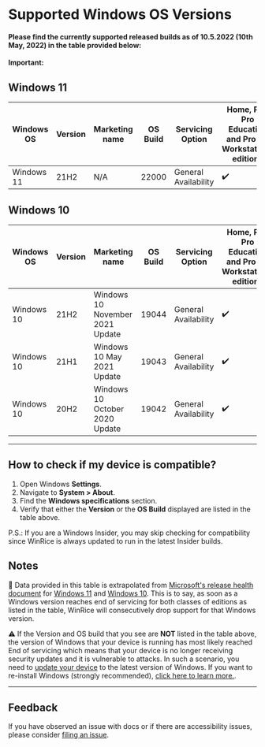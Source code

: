 # Supported Windows OS Versions

#### Please find the currently supported released builds as of 10.5.2022 (10th May, 2022) in the table provided below:

**Important:** 

## Windows 11

| Windows OS | Version | Marketing name | OS Build | Servicing Option | Home, Pro, Pro Education and Pro for Workstations editions | Enterprise, Education and IoT Enterprise editions
| ---------- | ----- | ----- | -------- | -------------------- | -- | -- 
| Windows 11 | 21H2  | N/A   | 22000    | General Availability | ✔️ | ✔️

## Windows 10

| Windows OS | Version | Marketing name | OS Build | Servicing Option | Home, Pro, Pro Education and Pro for Workstations editions | Enterprise, Education and IoT Enterprise editions
| ---------- | ----- | ----- | -------- | -------------------- | -- | -- 
| Windows 10 | 21H2 | Windows 10 November 2021 Update    | 19044    | General Availability | ✔️ | ✔️
| Windows 10 | 21H1   | Windows 10 May 2021 Update  | 19043    | General Availability | ✔️ | ✔️
| Windows 10 | 20H2  | Windows 10 October 2020 Update   | 19042    | General Availability | ✔️ | ❌

***

## How to check if my device is compatible?

1. Open Windows **Settings**.
2. Navigate to **System > About**.
3. Find the **Windows specifications** section.
4. Verify that either the **Version** or the **OS Build** displayed are listed in the table above.

P.S.: If you are a Windows Insider, you may skip checking for compatibility since WinRice is always updated to run in the latest Insider builds.

## Notes

📢 Data provided in this table is extrapolated from [Microsoft's release health document](https://docs.microsoft.com/en-us/windows/release-health/) for [Windows 11](https://docs.microsoft.com/en-us/windows/release-health/windows11-release-information) and [Windows 10](https://docs.microsoft.com/en-us/windows/release-health/release-information). This is to say, as soon as a Windows version reaches end of servicing for both classes of editions as listed in the table, WinRice will consecutively drop support for that Windows version.

⚠️ If the Version and OS build that you see are **NOT** listed in the table above, the version of Windows that your device is running has most likely reached End of servicing which means that your device is no longer receiving security updates and it is vulnerable to attacks. In such a scenario, you need to [update your device](https://support.microsoft.com/en-us/windows/update-windows-3c5ae7fc-9fb6-9af1-1984-b5e0412c556a) to the latest version of Windows. If you want to re-install Windows (strongly recommended), [click here to learn more.](https://github.com/pratyakshm/WinRice/wiki/Fresh-installation-of-Windows).

---

## Feedback

If you have observed an issue with docs or if there are accessibility issues, please consider [filing an issue](https://github.com/pratyakshm/WinRice/issues/new?assignees=pratyakshm&labels=Issue-Docs&template=doc_issue.yaml&title=Docs+issue%3A+).
